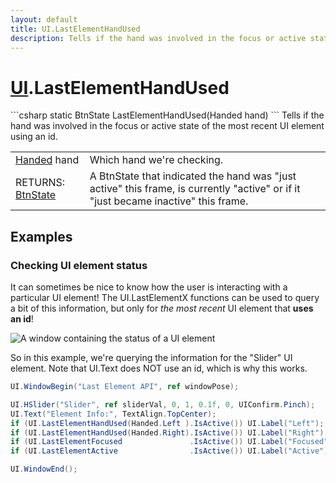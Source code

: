 ```yaml
---
layout: default
title: UI.LastElementHandUsed
description: Tells if the hand was involved in the focus or active state of the most recent UI element using an id.
---
```

# [UI]({{site.url}}/Pages/Reference/UI.html).LastElementHandUsed

<div class='signature' markdown='1'>
```csharp
static BtnState LastElementHandUsed(Handed hand)
```
Tells if the hand was involved in the focus or active
state of the most recent UI element using an id.
</div>

|  |  |
|--|--|
|[Handed]({{site.url}}/Pages/Reference/Handed.html) hand|Which hand we're checking.|
|RETURNS: [BtnState]({{site.url}}/Pages/Reference/BtnState.html)|A BtnState that indicated the hand was "just active" this frame, is currently "active" or if it "just became inactive" this frame.|





## Examples

### Checking UI element status
It can sometimes be nice to know how the user is interacting with a
particular UI element! The UI.LastElementX functions can be used to
query a bit of this information, but only for _the most recent_ UI
element that **uses an id**!

![A window containing the status of a UI element]({{site.screen_url}}/UI/LastElementAPI.jpg)

So in this example, we're querying the information for the "Slider"
UI element. Note that UI.Text does NOT use an id, which is why this
works.
```csharp
UI.WindowBegin("Last Element API", ref windowPose);

UI.HSlider("Slider", ref sliderVal, 0, 1, 0.1f, 0, UIConfirm.Pinch);
UI.Text("Element Info:", TextAlign.TopCenter);
if (UI.LastElementHandUsed(Handed.Left ).IsActive()) UI.Label("Left");
if (UI.LastElementHandUsed(Handed.Right).IsActive()) UI.Label("Right");
if (UI.LastElementFocused               .IsActive()) UI.Label("Focused");
if (UI.LastElementActive                .IsActive()) UI.Label("Active");

UI.WindowEnd();
```

